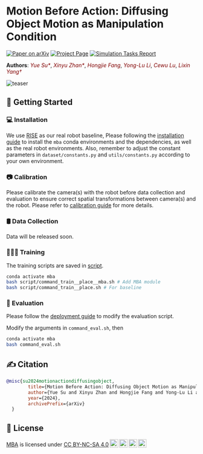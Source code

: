 # Motion Before Action: Diffusing Object Motion as Manipulation Condition

[![Paper on arXiv](https://img.shields.io/badge/Paper-arXiv-red.svg)](https://arxiv.org/abs/2411.09658) [![Project Page](https://img.shields.io/badge/Project-Page-blue.svg)](https://selen-suyue.github.io/MBApage/) [![Simulation Tasks Report](https://img.shields.io/badge/Report-PDF-orange.svg)](assets/docs/sim.pdf)

**Authors**: <a href="https://selen-suyue.github.io" style="color: maroon; text-decoration: none; font-style: italic;">Yue Su*</a><sup></sup>,
<a href="https://scholar.google.com/citations?user=WurpqEMAAAAJ&hl=en" style="color: maroon; text-decoration: none; font-style: italic;">Xinyu Zhan*</a><sup></sup>,
<a href="https://tonyfang.net/" style="color: maroon; text-decoration: none; font-style: italic;">Hongjie Fang</a>,
<a href="https://dirtyharrylyl.github.io/" style="color: maroon; text-decoration: none; font-style: italic;">Yong-Lu Li</a>,
<a href="https://www.mvig.org/" style="color: maroon; text-decoration: none; font-style: italic;">Cewu Lu</a>,
<a href="https://lixiny.github.io/" style="color: maroon; text-decoration: none; font-style: italic;">Lixin Yang&dagger;</a><sup></sup>

![teaser](assets/images/pipeline.png)

## 🛫 Getting Started

### 💻 Installation

We use [RISE](https://rise-policy.github.io/) as our real robot baseline, Please following the [installation guide](assets/docs/INSTALL.md) to install the `mba` conda environments and the dependencies, as well as the real robot environments. Also, remember to adjust the constant parameters in `dataset/constants.py` and `utils/constants.py` according to your own environment.

### 📷 Calibration

Please calibrate the camera(s) with the robot before data collection and evaluation to ensure correct spatial transformations between camera(s) and the robot. Please refer to [calibration guide](assets/docs/CALIB.md) for more details.

### 🛢️ Data Collection
Data will be released soon.

### 🧑🏻‍💻 Training
The training scripts are saved in [script](script).

```bash
conda activate mba
bash script/command_train__place__mba.sh # Add MBA module
bash script/command_train__place.sh # For baseline
```





### 🤖 Evaluation

 Please follow the [deployment guide](assets/docs/DEPLOY.md) to modify the evaluation script.

Modify the arguments in `command_eval.sh`, then

```bash
conda activate mba
bash command_eval.sh
```





## ✍️ Citation

```bibtex
@misc{su2024motionactiondiffusingobject,
        title={Motion Before Action: Diffusing Object Motion as Manipulation Condition}, 
        author={Yue Su and Xinyu Zhan and Hongjie Fang and Yong-Lu Li and Cewu Lu and Lixin Yang},
        year={2024},
        archivePrefix={arXiv} 
  }
```

## 📃 License

<p xmlns:cc="http://creativecommons.org/ns#" xmlns:dct="http://purl.org/dc/terms/"><a property="dct:title" rel="cc:attributionURL" href="https://selen-suyue.github.io/MBApage/">MBA</a> is licensed under <a href="https://creativecommons.org/licenses/by-nc-sa/4.0/?ref=chooser-v1" target="_blank" rel="license noopener noreferrer" style="display:inline-block;">CC BY-NC-SA 4.0<img style="height:22px!important;margin-left:3px;vertical-align:text-bottom;" src="https://mirrors.creativecommons.org/presskit/icons/cc.svg?ref=chooser-v1" alt=""><img style="height:22px!important;margin-left:3px;vertical-align:text-bottom;" src="https://mirrors.creativecommons.org/presskit/icons/by.svg?ref=chooser-v1" alt=""><img style="height:22px!important;margin-left:3px;vertical-align:text-bottom;" src="https://mirrors.creativecommons.org/presskit/icons/nc.svg?ref=chooser-v1" alt=""><img style="height:22px!important;margin-left:3px;vertical-align:text-bottom;" src="https://mirrors.creativecommons.org/presskit/icons/sa.svg?ref=chooser-v1" alt=""></a></p>
